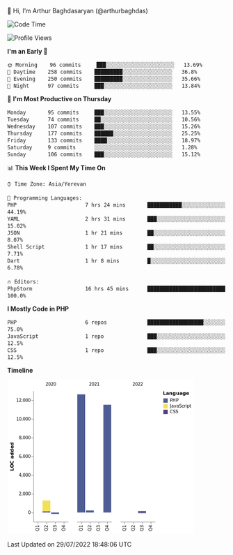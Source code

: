 👋 Hi, I’m Arthur Baghdasaryan (@arthurbaghdas)


<!--START_SECTION:waka-->
![Code Time](http://img.shields.io/badge/Code%20Time-0%20secs-blue)

![Profile Views](http://img.shields.io/badge/Profile%20Views-0-blue)

**I'm an Early 🐤** 

```text
🌞 Morning    96 commits     ███░░░░░░░░░░░░░░░░░░░░░░   13.69% 
🌆 Daytime    258 commits    █████████░░░░░░░░░░░░░░░░   36.8% 
🌃 Evening    250 commits    █████████░░░░░░░░░░░░░░░░   35.66% 
🌙 Night      97 commits     ███░░░░░░░░░░░░░░░░░░░░░░   13.84%

```
📅 **I'm Most Productive on Thursday** 

```text
Monday       95 commits     ███░░░░░░░░░░░░░░░░░░░░░░   13.55% 
Tuesday      74 commits     ██░░░░░░░░░░░░░░░░░░░░░░░   10.56% 
Wednesday    107 commits    ███░░░░░░░░░░░░░░░░░░░░░░   15.26% 
Thursday     177 commits    ██████░░░░░░░░░░░░░░░░░░░   25.25% 
Friday       133 commits    ████░░░░░░░░░░░░░░░░░░░░░   18.97% 
Saturday     9 commits      ░░░░░░░░░░░░░░░░░░░░░░░░░   1.28% 
Sunday       106 commits    ███░░░░░░░░░░░░░░░░░░░░░░   15.12%

```


📊 **This Week I Spent My Time On** 

```text
⌚︎ Time Zone: Asia/Yerevan

💬 Programming Languages: 
PHP                      7 hrs 24 mins       ███████████░░░░░░░░░░░░░░   44.19% 
YAML                     2 hrs 31 mins       ███░░░░░░░░░░░░░░░░░░░░░░   15.02% 
JSON                     1 hr 21 mins        ██░░░░░░░░░░░░░░░░░░░░░░░   8.07% 
Shell Script             1 hr 17 mins        ██░░░░░░░░░░░░░░░░░░░░░░░   7.71% 
Dart                     1 hr 8 mins         █░░░░░░░░░░░░░░░░░░░░░░░░   6.78%

🔥 Editors: 
PhpStorm                 16 hrs 45 mins      █████████████████████████   100.0%

```

**I Mostly Code in PHP** 

```text
PHP                      6 repos             ██████████████████░░░░░░░   75.0% 
JavaScript               1 repo              ███░░░░░░░░░░░░░░░░░░░░░░   12.5% 
CSS                      1 repo              ███░░░░░░░░░░░░░░░░░░░░░░   12.5%

```


**Timeline**

![Chart not found](https://raw.githubusercontent.com/arthurbaghdas/arthurbaghdas/main/charts/bar_graph.png) 


 Last Updated on 29/07/2022 18:48:06 UTC
<!--END_SECTION:waka-->
